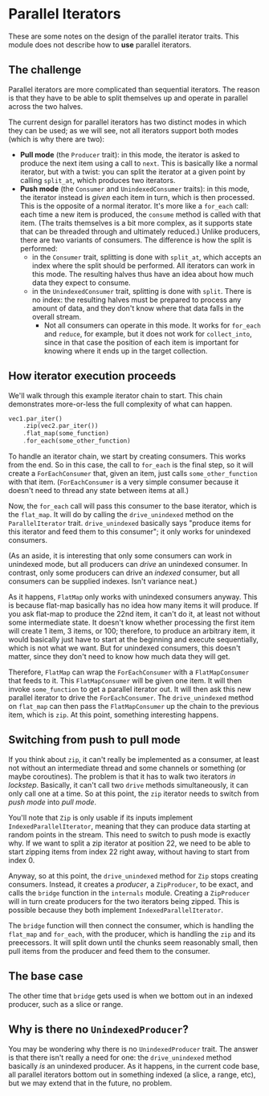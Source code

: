 # Parallel Iterators

These are some notes on the design of the parallel iterator traits.
This module does not describe how to **use** parallel iterators.

## The challenge

Parallel iterators are more complicated than sequential iterators.
The reason is that they have to be able to split themselves up and
operate in parallel across the two halves.

The current design for parallel iterators has two distinct modes in
which they can be used; as we will see, not all iterators support both
modes (which is why there are two):

- **Pull mode** (the `Producer` trait): in this mode, the iterator is
  asked to produce the next item using a call to `next`. This is
  basically like a normal iterator, but with a twist: you can split
  the iterator at a given point by calling `split_at`, which produces
  two iterators.
- **Push mode** (the `Consumer` and `UnindexedConsumer` traits): in
  this mode, the iterator instead is *given* each item in turn, which
  is then processed. This is the opposite of a normal iterator. It's
  more like a `for_each` call: each time a new item is produced, the
  `consume` method is called with that item. (The traits themselves is
  a bit more complex, as it supports state that can be threaded
  through and ultimately reduced.) Unlike producers, there are two
  variants of consumers. The difference is how the split is performed:
  - in the `Consumer` trait, splitting is done with `split_at`, which
    accepts an index where the split should be performed. All
    iterators can work in this mode. The resulting halves thus have an
    idea about how much data they expect to consume.
  - in the `UnindexedConsumer` trait, splitting is done with `split`.
    There is no index: the resulting halves must be prepared to
    process any amount of data, and they don't know where that data
    falls in the overall stream.
    - Not all consumers can operate in this mode. It works for
      `for_each` and `reduce`, for example, but it does not work for
      `collect_into`, since in that case the position of each item is
      important for knowing where it ends up in the target collection.

## How iterator execution proceeds  

We'll walk through this example iterator chain to start. This chain
demonstrates more-or-less the full complexity of what can happen.

```rust
vec1.par_iter()
    .zip(vec2.par_iter())
    .flat_map(some_function)
    .for_each(some_other_function)
```

To handle an iterator chain, we start by creating consumers. This
works from the end. So in this case, the call to `for_each` is the
final step, so it will create a `ForEachConsumer` that, given an item,
just calls `some_other_function` with that item. (`ForEachConsumer` is
a very simple consumer because it doesn't need to thread any state
between items at all.)

Now, the `for_each` call will pass this consumer to the base iterator,
which is the `flat_map`. It will do by calling the `drive_unindexed`
method on the `ParallelIterator` trait. `drive_unindexed` basically
says "produce items for this iterator and feed them to this consumer";
it only works for unindexed consumers.

(As an aside, it is interesting that only some consumers can work in
unindexed mode, but all producers can *drive* an unindexed consumer.
In contrast, only some producers can drive an *indexed* consumer, but
all consumers can be supplied indexes. Isn't variance neat.)

As it happens, `FlatMap` only works with unindexed consumers anyway.
This is because flat-map basically has no idea how many items it will
produce. If you ask flat-map to produce the 22nd item, it can't do it,
at least not without some intermediate state. It doesn't know whether
processing the first item will create 1 item, 3 items, or 100;
therefore, to produce an arbitrary item, it would basically just have
to start at the beginning and execute sequentially, which is not what
we want. But for unindexed consumers, this doesn't matter, since they
don't need to know how much data they will get.

Therefore, `FlatMap` can wrap the `ForEachConsumer` with a
`FlatMapConsumer` that feeds to it. This `FlatMapConsumer` will be
given one item. It will then invoke `some_function` to get a parallel
iterator out. It will then ask this new parallel iterator to drive the
`ForEachConsumer`. The `drive_unindexed` method on `flat_map` can then
pass the `FlatMapConsumer` up the chain to the previous item, which is
`zip`. At this point, something interesting happens.

## Switching from push to pull mode

If you think about `zip`, it can't really be implemented as a
consumer, at least not without an intermediate thread and some
channels or something (or maybe coroutines). The problem is that it
has to walk two iterators *in lockstep*. Basically, it can't call two
`drive` methods simultaneously, it can only call one at a time. So at
this point, the `zip` iterator needs to switch from *push mode* into
*pull mode*.

You'll note that `Zip` is only usable if its inputs implement
`IndexedParallelIterator`, meaning that they can produce data starting
at random points in the stream. This need to switch to push mode is
exactly why. If we want to split a zip iterator at position 22, we
need to be able to start zipping items from index 22 right away,
without having to start from index 0.

Anyway, so at this point, the `drive_unindexed` method for `Zip` stops
creating consumers. Instead, it creates a *producer*, a `ZipProducer`,
to be exact, and calls the `bridge` function in the `internals`
module. Creating a `ZipProducer` will in turn create producers for
the two iterators being zipped. This is possible because they both
implement `IndexedParallelIterator`.

The `bridge` function will then connect the consumer, which is
handling the `flat_map` and `for_each`, with the producer, which is
handling the `zip` and its preecessors. It will split down until the
chunks seem reasonably small, then pull items from the producer and
feed them to the consumer.

## The base case

The other time that `bridge` gets used is when we bottom out in an
indexed producer, such as a slice or range.

## Why is there no `UnindexedProducer`?

You may be wondering why there is no `UnindexedProducer` trait.  The
answer is that there isn't really a need for one: the
`drive_unindexed` method basically *is* an unindexed producer. As it
happens, in the current code base, all parallel iterators bottom out
in something indexed (a slice, a range, etc), but we may extend that
in the future, no problem.
